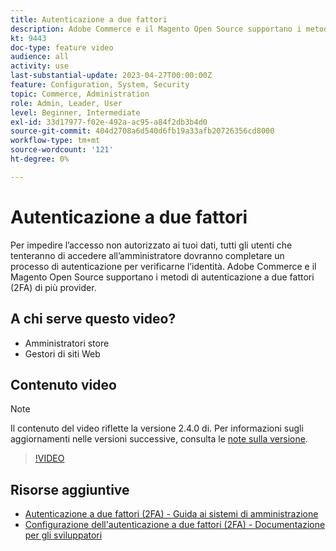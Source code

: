 ```yaml
---
title: Autenticazione a due fattori
description: Adobe Commerce e il Magento Open Source supportano i metodi di autenticazione a due fattori (2FA) di più provider. Scopri in che modo le funzioni di autenticazione a due fattori contribuiscono a proteggere l’amministratore del tuo store.
kt: 9443
doc-type: feature video
audience: all
activity: use
last-substantial-update: 2023-04-27T00:00:00Z
feature: Configuration, System, Security
topic: Commerce, Administration
role: Admin, Leader, User
level: Beginner, Intermediate
exl-id: 33d17977-f02e-492a-ac95-a84f2db3b4d0
source-git-commit: 404d2708a6d540d6fb19a33afb20726356cd8000
workflow-type: tm+mt
source-wordcount: '121'
ht-degree: 0%

---
```


# Autenticazione a due fattori

Per impedire l’accesso non autorizzato ai tuoi dati, tutti gli utenti che tenteranno di accedere all’amministratore dovranno completare un processo di autenticazione per verificarne l’identità. Adobe Commerce e il Magento Open Source supportano i metodi di autenticazione a due fattori (2FA) di più provider.

## A chi serve questo video?

- Amministratori store
- Gestori di siti Web

## Contenuto video

>[!NOTE]
>
>Il contenuto del video riflette la versione 2.4.0 di. Per informazioni sugli aggiornamenti nelle versioni successive, consulta le [note sulla versione](https://experienceleague.adobe.com/docs/commerce-operations/release/notes/overview.html).

>[!VIDEO](https://video.tv.adobe.com/v/339104?quality=12&learn=on)

## Risorse aggiuntive

- [Autenticazione a due fattori (2FA) - Guida ai sistemi di amministrazione](https://experienceleague.adobe.com/docs/commerce-admin/systems/security/2fa/security-two-factor-authentication.html)
- [Configurazione dell&#39;autenticazione a due fattori (2FA) - Documentazione per gli sviluppatori](https://developer.adobe.com/commerce/testing/functional-testing-framework/two-factor-authentication/)
